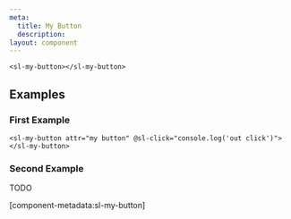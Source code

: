 ```yaml
---
meta:
  title: My Button
  description:
layout: component
---
```


```html:preview
<sl-my-button></sl-my-button>
```

## Examples

### First Example

```html:preview
<sl-my-button attr="my button" @sl-click="console.log('out click')"></sl-my-button>
```
### Second Example

TODO

[component-metadata:sl-my-button]
